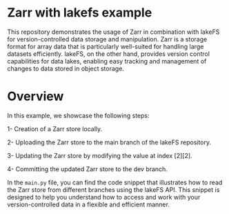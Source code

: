 # Zarr with lakefs example

This repository demonstrates the usage of Zarr in combination with lakeFS for version-controlled data storage and manipulation. Zarr is a storage format for array data that is particularly well-suited for handling large datasets efficiently. lakeFS, on the other hand, provides version control capabilities for data lakes, enabling easy tracking and management of changes to data stored in object storage.

# Overview 
In this example, we showcase the following steps:

1- Creation of a Zarr store locally.

2- Uploading the Zarr store to the main branch of the lakeFS repository.

3- Updating the Zarr store by modifying the value at index [2][2].

4- Committing the updated Zarr store to the dev branch.


In the `main.py` file, you can find the code snippet that illustrates how to read the Zarr store from different branches using the lakeFS API. This snippet is designed to help you understand how to access and work with your version-controlled data in a flexible and efficient manner.

